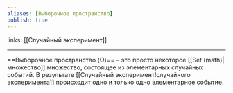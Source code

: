 ```yaml
---
aliases: [Выборочное пространство]
publish: true
---
```

links: [[Случайный эксперимент]]

---

==Выборочное пространство (Ω)== – это просто некоторое [[Set (math)|множество]] множество, состоящее из элементарных случайных событий. В результате [[Случайный эксперимент!случайного эксперимента]] происходит одно и только одно элементарное событие.
 
